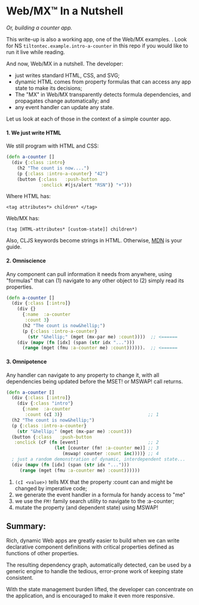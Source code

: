 # Web/MX&trade; In a Nutshell
_Or, building a counter app._

This write-up is also a working app, one of the Web/MX examples. . Look for NS `tiltontec.example.intro-a-counter` in this repo if you would like to run it live while reading.

And now, Web/MX in a nutshell. The developer:
* just writes standard HTML, CSS, and SVG;
* dynamic HTML comes from property formulas that can access any app state to make its decisions;
* The "MX" in Web/MX transparently detects formula dependencies, and propagates change automatically; and
* any event handler can update any state.

Let us look at each of those in the context of a simple counter app.

#### 1. We just write HTML
We still program with HTML and CSS:

```clojure
(defn a-counter []
  (div {:class :intro}
    (h2 "The count is now....")
    (p {:class :intro-a-counter} "42")
    (button {:class   :push-button
             :onclick #(js/alert "RSN")} "+")))
```
Where HTML has:

`<tag attributes*> children* </tag>`

Web/MX has:

`(tag [HTML-attributes* [custom-state]] children*)`

Also, CLJS keywords become strings in HTML. Otherwise, [MDN](https://developer.mozilla.org/en-US/docs/Web/Guide) is your guide.

#### 2. Omniscience
Any component can pull information it needs from anywhere, using "formulas" that can (1) navigate to any other object to (2) simply read its properties.
```clojure
(defn a-counter []
  (div {:class [:intro]}
    (div {}
      {:name  :a-counter                                  
       :count 3}                                          
      (h2 "The count is now&hellip;")
      (p {:class :intro-a-counter}
        (str "&hellip;" (mget (mx-par me) :count))))  ;; <======
    (div (mapv (fn [idx] (span (str idx "...")))      
      (range (mget (fmu :a-counter me) :count)))))).  ;; <======
```

#### 3. Omnipotence
Any handler can navigate to any property to change it, with all dependencies being updated before the MSET! or MSWAP! call returns.
```clojure
(defn a-counter []
  (div {:class [:intro]}
    (div {:class "intro"}
      {:name  :a-counter
       :count (cI 3)}                                ;; 1
  (h2 "The count is now&hellip;") 
  (p {:class :intro-a-counter}
    (str "&hellip;" (mget (mx-par me) :count)))
  (button {:class   :push-button
   :onclick (cF (fn [event]                          ;; 2
                  (let [counter (fm! :a-counter me)] ;; 3
                     (mswap! counter :count inc))))} ;; 4
  ; just a random demonstration of dynamic, interdependent state...
  (div (mapv (fn [idx] (span (str idx "...")))
     (range (mget (fmu :a-counter me) :count))))))
```

1. `(cI <value>)` tells MX that the property :count can and might be changed by imperative code;
2. we generate the event handler in a formula for handy access to "me"
3. we use the `FM!` family search utility to navigate to the :a-counter;
4. mutate the property (and dependent state) using MSWAP!

## Summary:
Rich, dynamic Web apps are greatly easier to build when we can write declarative component definitions with critical properties defined as functions of other properties. 

The resulting dependency graph, automatically detected, can be used by a generic engine to handle the tedious, error-prone work of keeping state consistent.

With the state management burden lifted, the developer can concentrate on the application, and is encouraged to make it even more responsive.
